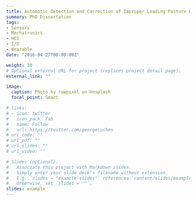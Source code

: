 ```yaml
---
title: Automatic Detection and Correction of Improper Loading Posture Utilizing Electrical Muscle Stimulation
summary: PhD Dissertation 
tags:
- Sensors
- Mechatronics
- HCI
- I/O
- Wearable
date: "2016-04-27T00:00:00Z"

weight: 30
# Optional external URL for project (replaces project detail page).
external_link: ""

image:
  caption: Photo by rawpixel on Unsplash
  focal_point: Smart

# links:
# - icon: twitter
#   icon_pack: fab
#   name: Follow
#   url: https://twitter.com/georgecushen
# url_code: ""
# url_pdf: ""
# url_slides: ""
# url_video: ""

# Slides (optional).
#   Associate this project with Markdown slides.
#   Simply enter your slide deck's filename without extension.
#   E.g. `slides = "example-slides"` references `content/slides/example-slides.md`.
#   Otherwise, set `slides = ""`.
slides: example
---
```



